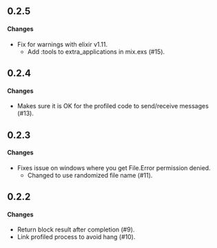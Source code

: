 0.2.5
------
#### Changes
* Fix for warnings with elixir v1.11.
  * Add :tools to extra_applications in mix.exs (#15).

0.2.4
------
#### Changes
* Makes sure it is OK for the profiled code to send/receive messages (#13).

0.2.3
------
#### Changes
* Fixes issue on windows where you get File.Error permission denied.
   - Changed to use randomized file name (#11).

0.2.2
------
#### Changes
* Return block result after completion (#9).
* Link profiled process to avoid hang (#10).

